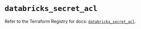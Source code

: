 # `databricks_secret_acl`

Refer to the Terraform Registry for docs: [`databricks_secret_acl`](https://registry.terraform.io/providers/databricks/databricks/1.92.0/docs/resources/secret_acl).

